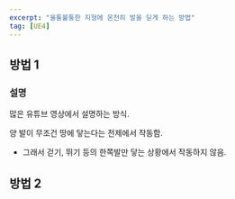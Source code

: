 ```yaml
---
excerpt: "울퉁불퉁한 지형에 온전히 발을 딛게 하는 방법"
tag: [UE4]
---
```



## 방법 1

### 설명

많은 유튜브 영상에서 설명하는 방식.

양 발이 무조건 땅에 닿는다는 전제에서 작동함. 
+ 그래서 걷기, 뛰기 등의 한쪽발만 닿는 상황에서 작동하지 않음.


## 방법 2